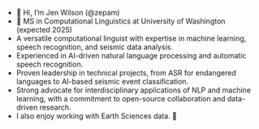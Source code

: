 - 👋 Hi, I’m Jen Wilson (@zepam)
- 🌱 MS in Computational Linguistics at University of Washington (expected 2025)
- A versatile computational linguist with expertise in machine learning, speech recognition, and seismic data analysis.
- Experienced in AI-driven natural language processing and automatic speech recognition.
- Proven leadership in technical projects, from ASR for endangered languages to AI-based seismic event classification.
- Strong advocate for interdisciplinary applications of NLP and machine learning, with a commitment to open-source collaboration and data-driven research.
- I also enjoy working with Earth Sciences data. 🌋 
<!--- 📫 --->
<!--- 👀 I’m interested in software design and engineering with arts organizations and other non-profits. I also love the weirdness of the english language. --->

<!--
[![zepam's Exercism stats](https://exercism-badges.vercel.app/api?username=zepam)](https://exercism.io/profiles/zepam)


[![zepam's Exercism stats](https://exercism-badges.vercel.app/api?username=zepam&amp;theme=monokai)](https://exercism.io/profiles/zepam)
-->


<!-- COMMENTED OUT
[![zepam's GitHub stats](https://github-readme-stats.vercel.app/api?username=zepam&count_private=true&show_icons=true&theme=radical&show_owner=false))](https://github.com/zepam/github-readme-stats)

[![GitHub Streak](https://github-readme-streak-stats.herokuapp.com?user=zepam&theme=dark)](https://git.io/streak-stats)
-->

<!---
zepam/zepam is a ✨ special ✨ repository because its `README.md` (this file) appears on your GitHub profile.
You can click the Preview link to take a look at your changes. 💞️
--->
